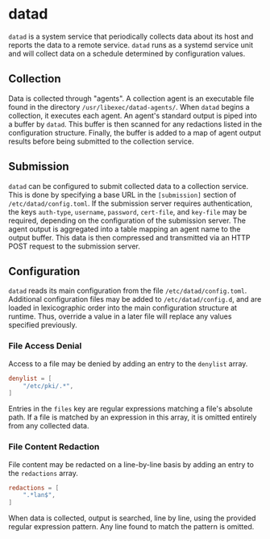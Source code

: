 # datad

`datad` is a system service that periodically collects data about its host and reports the data to a remote service. `datad` runs as a systemd service unit and will collect data on a schedule determined by configuration values.

## Collection

Data is collected through "agents". A collection agent is an executable file found in the directory `/usr/libexec/datad-agents/`. When `datad` begins a collection, it executes each agent. An agent's standard output is piped into a buffer by `datad`. This buffer is then scanned for any redactions listed in the configuration structure. Finally, the buffer is added to a map of agent output results before being submitted to the collection service.

## Submission

`datad` can be configured to submit collected data to a collection service. This is done by specifying a base URL in the `[submission]` section of `/etc/datad/config.toml`. If the submission server requires authentication, the keys `auth-type`, `username`, `password`, `cert-file`, and `key-file` may be required, depending on the configuration of the submission server. The agent output is aggregated into a table mapping an agent name to the output buffer. This data is then compressed and transmitted via an HTTP POST request to the submission server.

## Configuration

`datad` reads its main configuration from the file `/etc/datad/config.toml`. Additional configuration files may be added to `/etc/datad/config.d`, and are loaded in lexicographic order into the main configuration structure at runtime. Thus, override a value in a later file will replace any values specified previously.

### File Access Denial

Access to a file may be denied by adding an entry to the `denylist` array.

```toml
denylist = [
	"/etc/pki/.*",
]
```

Entries in the `files` key are regular expressions matching a file's absolute path. If a file is matched by an expression in this array, it is omitted entirely from any collected data.

### File Content Redaction

File content may be redacted on a line-by-line basis by adding an entry to the `redactions` array.

```toml
redactions = [
	".*lan$",
]
```

When data is collected, output is searched, line by line, using the provided regular expression pattern. Any line found to match the pattern is omitted.

